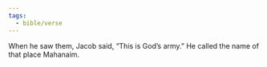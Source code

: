 ```yaml
---
tags:
  - bible/verse
---
```

When he saw them, Jacob said, “This is God’s army.” He called the name of that place Mahanaim.